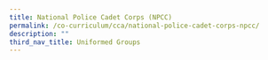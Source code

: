 ```yaml
---
title: National Police Cadet Corps (NPCC)
permalink: /co-curriculum/cca/national-police-cadet-corps-npcc/
description: ""
third_nav_title: Uniformed Groups
---
```


